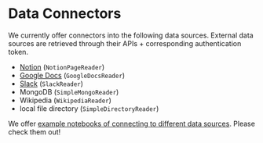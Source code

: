 # Data Connectors

We currently offer connectors into the following data sources. External data sources are retrieved through their APIs + corresponding authentication token.

- [Notion](https://developers.notion.com/) (`NotionPageReader`)
- [Google Docs](https://developers.google.com/docs/api) (`GoogleDocsReader`)
- [Slack](https://api.slack.com/) (`SlackReader`)
- MongoDB (`SimpleMongoReader`)
- Wikipedia (`WikipediaReader`)
- local file directory (`SimpleDirectoryReader`)

We offer [example notebooks of connecting to different data sources](https://github.com/jerryjliu/gpt_index/tree/main/examples/data_connectors). Please check them out!